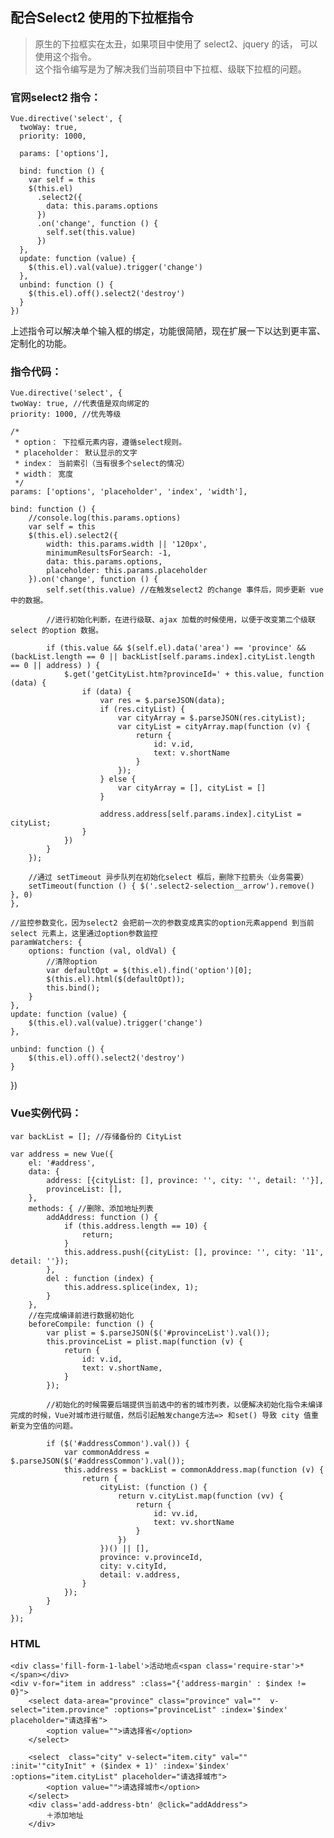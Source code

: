 配合Select2 使用的下拉框指令
--

>原生的下拉框实在太丑，如果项目中使用了 select2、jquery 的话， 可以使用这个指令。  
>这个指令编写是为了解决我们当前项目中下拉框、级联下拉框的问题。

### 官网select2 指令：

	Vue.directive('select', {
	  twoWay: true,
	  priority: 1000,
	
	  params: ['options'],
	    
	  bind: function () {
	    var self = this
	    $(this.el)
	      .select2({
	        data: this.params.options
	      })
	      .on('change', function () {
	        self.set(this.value)
	      })
	  },
	  update: function (value) {
	    $(this.el).val(value).trigger('change')
	  },
	  unbind: function () {
	    $(this.el).off().select2('destroy')
	  }
	})

上述指令可以解决单个输入框的绑定，功能很简陋，现在扩展一下以达到更丰富、定制化的功能。


### 指令代码：

	Vue.directive('select', {
	twoWay: true, //代表值是双向绑定的
	priority: 1000, //优先等级

	/*
	 * option： 下拉框元素内容，遵循select规则。
	 * placeholder： 默认显示的文字
	 * index： 当前索引（当有很多个select的情况）
	 * width： 宽度
	 */
	params: ['options', 'placeholder', 'index', 'width'],

	bind: function () {
		//console.log(this.params.options)
		var self = this
		$(this.el).select2({
			width: this.params.width || '120px',
			minimumResultsForSearch: -1,
			data: this.params.options,
			placeholder: this.params.placeholder
		}).on('change', function () {
			self.set(this.value) //在触发select2 的change 事件后，同步更新 vue 中的数据。

			//进行初始化判断，在进行级联、ajax 加载的时候使用，以便于改变第二个级联select 的option 数据。

			if (this.value && $(self.el).data('area') == 'province' && (backList.length == 0 || backList[self.params.index].cityList.length == 0 || address) ) {
				$.get('getCityList.htm?provinceId=' + this.value, function (data) {
					if (data) {
						var res = $.parseJSON(data);
						if (res.cityList) {
							var cityArray = $.parseJSON(res.cityList);
							var cityList = cityArray.map(function (v) {
								return {
									id: v.id,
									text: v.shortName
								}
							});
						} else {
							var cityArray = [], cityList = []
						}

						address.address[self.params.index].cityList = cityList;
					}
				})
			}
		});

		//通过 setTimeout 异步队列在初始化select 框后，删除下拉箭头（业务需要）
		setTimeout(function () { $('.select2-selection__arrow').remove() }, 0)
	},
	
	//监控参数变化，因为select2 会把前一次的参数变成真实的option元素append 到当前select 元素上，这里通过option参数监控
	paramWatchers: {
		options: function (val, oldVal) {
			//清除option
			var defaultOpt = $(this.el).find('option')[0];
			$(this.el).html($(defaultOpt));
			this.bind();
		}
	},
	update: function (value) {
		$(this.el).val(value).trigger('change')
	},

	unbind: function () {
		$(this.el).off().select2('destroy')
	}
})


### Vue实例代码：

	
	var backList = []; //存储备份的 CityList
	
	var address = new Vue({
		el: '#address',
		data: {
			address: [{cityList: [], province: '', city: '', detail: ''}],
			provinceList: [],
		},
		methods: { //删除、添加地址列表
			addAddress: function () {
				if (this.address.length == 10) {
					return;
				}
				this.address.push({cityList: [], province: '', city: '11', detail: ''});
			},
			del : function (index) {
				this.address.splice(index, 1);
			}
		},
		//在完成编译前进行数据初始化
		beforeCompile: function () {
			var plist = $.parseJSON($('#provinceList').val());
			this.provinceList = plist.map(function (v) {
				return {
					id: v.id,
					text: v.shortName,
				}
			});
	
			//初始化的时候需要后端提供当前选中的省的城市列表，以便解决初始化指令未编译完成的时候，Vue对城市进行赋值，然后引起触发change方法=> 和set() 导致 city 值重新变为空值的问题。

			if ($('#addressCommon').val()) {
				var commonAddress = $.parseJSON($('#addressCommon').val());
				this.address = backList = commonAddress.map(function (v) {
					return {
						cityList: (function () {
							return v.cityList.map(function (vv) {
								return {
									id: vv.id,
									text: vv.shortName
								}
							})
						})() || [],
						province: v.provinceId,
						city: v.cityId,
						detail: v.address,
					}
				});
			}
		}
	});


### HTML

	<div class='fill-form-1-label'>活动地点<span class='require-star'>*</span></div>
	<div v-for="item in address" :class="{'address-margin' : $index != 0}">
		<select data-area="province" class="province" val=""  v-select="item.province" :options="provinceList" :index='$index' placeholder="请选择省">
			<option value="">请选择省</option>
		</select>

		<select  class="city" v-select="item.city" val=""  :init='"cityInit" + ($index + 1)' :index='$index' :options="item.cityList" placeholder="请选择城市">
			<option value="">请选择城市</option>
		</select>
		<div class='add-address-btn' @click="addAddress">
			＋添加地址
		</div>